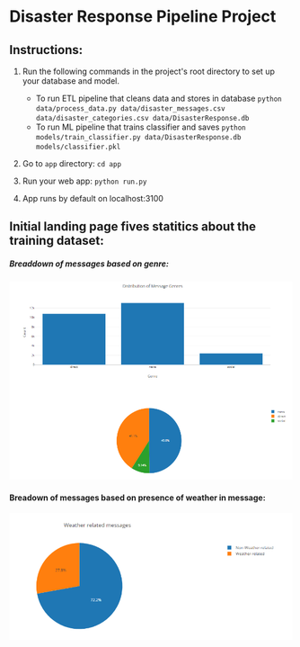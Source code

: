 # Disaster Response Pipeline Project

## Instructions:
1. Run the following commands in the project's root directory to set up your database and model.

    - To run ETL pipeline that cleans data and stores in database
        `python data/process_data.py data/disaster_messages.csv data/disaster_categories.csv data/DisasterResponse.db`
    - To run ML pipeline that trains classifier and saves
        `python models/train_classifier.py data/DisasterResponse.db models/classifier.pkl`

2. Go to `app` directory: `cd app`

3. Run your web app: `python run.py`

4. App runs by default on localhost:3100


## Initial landing page fives statitics about the training dataset:

##### Breaddown of messages based on genre:
![Alt text](/readme_images/DistributionOfMessageGenres.png?raw=true "Title")

#### Breadown of messages based on presence of weather in message: 
![Alt text](/readme_images/WeatherRelatedMessages.png?raw=true "Title")



